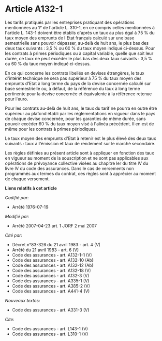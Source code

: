 # Article A132-1

Les tarifs pratiqués par les entreprises pratiquant des opérations mentionnées au 1° de l'article L. 310-1, en ce compris
celles mentionnées à l'article L. 143-1 doivent être établis d'après un taux au plus égal à 75 % du taux moyen des emprunts
de l'Etat français calculé sur une base semestrielle sans pouvoir dépasser, au-delà de huit ans, le plus bas des deux taux
suivants : 3,5 % ou 60 % du taux moyen indiqué ci-dessus. Pour les contrats à primes périodiques ou à capital variable,
quelle que soit leur durée, ce taux ne peut excéder le plus bas des deux taux suivants : 3,5 % ou 60 % du taux moyen indiqué
ci-dessus. 

En ce qui concerne les contrats libellés en devises étrangères, le taux d'intérêt technique ne sera pas supérieur à 75 % du
taux moyen des emprunts d'Etat à long terme du pays de la devise concernée calculé sur base semestrielle ou, à défaut, de la
référence du taux à long terme pertinente pour la devise concernée et équivalente à la référence retenue pour l'euro. 

Pour les contrats au-delà de huit ans, le taux du tarif ne pourra en outre être supérieur au plafond établi par les
réglementations en vigueur dans le pays de chaque devise concernée, pour les garanties de même durée, sans pouvoir excéder 60
% du taux moyen visé à l'alinéa précédent. Il en est de même pour les contrats à primes périodiques. 

Le taux moyen des emprunts d'Etat à retenir est le plus élevé des deux taux suivants : taux à l'émission et taux de rendement
sur le marché secondaire. 

Les règles définies au présent article sont à appliquer en fonction des taux en vigueur au moment de la souscription et ne
sont pas applicables aux opérations de prévoyance collective visées au chapitre Ier du titre IV du livre IV du code des
assurances. Dans le cas de versements non programmés aux termes du contrat, ces règles sont à apprécier au moment de chaque
versement.

**Liens relatifs à cet article**

_Codifié par_:

  - Arrêté 1976-07-16

_Modifié par_:

  - Arrêté 2007-04-23 art. 1 JORF 2 mai 2007

_Cité par_:

  - Décret n°83-326 du 21 avril 1983 - art. 4 (V)
  - Arrêté du 21 avril 1983 - art. 6 (V)
  - Code des assurances - art. A132-1-1 (V)
  - Code des assurances - art. A132-10 (Ab)
  - Code des assurances - art. A132-12 (Ab)
  - Code des assurances - art. A132-18 (V)
  - Code des assurances - art. A132-3 (V)
  - Code des assurances - art. A335-1 (V)
  - Code des assurances - art. A385-2 (V)
  - Code des assurances - art. A441-4 (V)

_Nouveaux textes_:

  - Code des assurances - art. A331-3 (V)

_Cite_:

  - Code des assurances - art. L143-1 (V)
  - Code des assurances - art. L310-1 (V)
